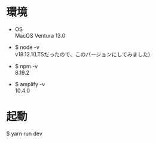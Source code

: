# 環境

- OS  
MacOS Ventura 13.0

- $ node -v  
v18.12.1(LTSだったので、このバージョンにしてみました)

- $ npm -v  
8.19.2

- $ amplify -v  
  10.4.0


# 起動 
$ yarn run dev  
